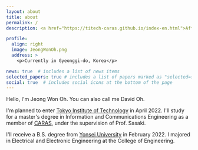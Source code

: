 ```yaml
---
layout: about
title: about
permalink: /
description: <a href="https://titech-caras.github.io/index-en.html">Affiliations</a>. <a href="mailto:davidkimoh@naver.com>Contact.</a> <a href="/assets/pdf/CV_JeongWon(David)Oh.pdf">CV.</a>

profile:
  align: right
  image: JeongWonOh.png
  address: >
    <p>Currently in Gyeonggi-do, Korea</p>

news: true  # includes a list of news items
selected_papers: true # includes a list of papers marked as "selected={true}"
social: true  # includes social icons at the bottom of the page
---
```


>
Hello, I'm Jeong Won Oh. You can also call me David Oh.

>
I'm planned to enter <a href="https://www.titech.ac.jp/english">Tokyo Institute of Technology</a> in April 2022.
I'll study for a master's degree in Information and Communications Engineering as a member of <a href="https://titech-caras.github.io/index-en.html">CARAS</a>, under the supervision of Prof. Sasaki.

>
I'll receive a B.S. degree from <a href="https://yonsei.ac.kr">Yonsei University</a> in February 2022. I majored in Electrical and Electronic Engineering at the College of Engineering.